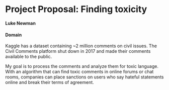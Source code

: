 # Project Proposal: Finding toxicity
**Luke Newman**

#### Domain
Kaggle has a dataset containing ~2 million comments on civil issues.  The Civil Comments platform shut down in 2017 and made their comments available to the public.  

My goal is to process the comments and analyze them for toxic language.  With an algorithm that can find toxic comments in online forums or chat rooms, companies can place sanctions on users who say hateful statements online and break their terms of agreement.  